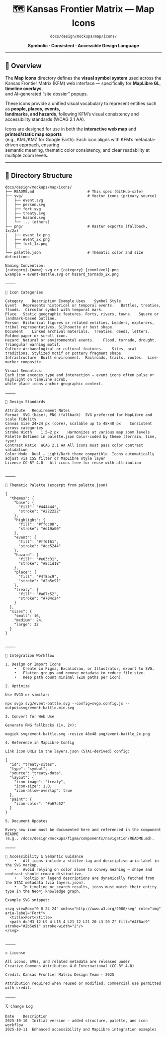 <div align="center">

# 🗺️ Kansas Frontier Matrix — Map Icons  
`docs/design/mockups/map/icons/`

**Symbolic · Consistent · Accessible Design Language**

</div>

---

## 🧭 Overview

The **Map Icons** directory defines the **visual symbol system** used across the  
Kansas Frontier Matrix (KFM) web interface — specifically for **MapLibre GL**, **timeline overlays**,  
and AI-generated “site dossier” popups.  

These icons provide a unified visual vocabulary to represent entities such as **people, places, events,  
landmarks, and hazards**, following KFM’s visual consistency and accessibility standards (WCAG 2.1 AA).

Icons are designed for use in both the **interactive web map** and **printed/static map exports**  
(e.g., KML/KMZ for Google Earth). Each icon aligns with KFM’s metadata-driven approach, ensuring  
semantic meaning, thematic color consistency, and clear readability at multiple zoom levels.

---

## 📁 Directory Structure

```text
docs/design/mockups/map/icons/
├── README.md                        # This spec (GitHub-safe)
├── svg/                             # Vector icons (primary source)
│   ├── event.svg
│   ├── person.svg
│   ├── fort.svg
│   ├── treaty.svg
│   ├── hazard.svg
│   └── ... (others)
├── png/                             # Raster exports (fallback, 1x/2x)
│   ├── event_1x.png
│   ├── event_2x.png
│   ├── fort_1x.png
│   └── ...
└── palette.json                     # Thematic color and size definitions

Naming Convention:
{category}-{name}.svg or {category}_{zoomlevel}.png
Example → event-battle.svg or hazard_tornado_2x.png

⸻

🧱 Icon Categories

Category	Description	Example Uses	Symbol Style
Event	Represents historical or temporal events.	Battles, treaties, floods.	Circular symbol with temporal mark.
Place	Static geographic features.	Forts, rivers, towns.	Square or landmark-based outline.
Person	Historical figures or related entities.	Leaders, explorers, tribal representatives.	Silhouette or bust shape.
Document	Linked archival materials.	Treaties, deeds, letters.	Folded-paper or scroll icon.
Hazard	Natural or environmental events.	Flood, tornado, drought.	Triangular warning motif.
Culture	Archaeological or cultural features.	Sites, oral traditions.	Stylized motif or pottery fragment shape.
Infrastructure	Built environment.	Railroads, trails, routes.	Line-marker composite.

Visual Semantics:
Each icon encodes type and interaction — event icons often pulse or highlight on timeline scrub,
while place icons anchor geographic context.

⸻

🎨 Design Standards

Attribute	Requirement	Notes
Format	SVG (base), PNG (fallback)	SVG preferred for MapLibre and scale fidelity
Canvas Size	24×24 px (core), scalable up to 48×48 px	Consistent across categories
Stroke Width	1.5–2 px	Harmonizes at various map zoom levels
Palette	Defined in palette.json	Color-coded by theme (terrain, time, type)
Contrast Ratio	WCAG 2.1 AA	All icons must pass color contrast validation
Color Mode	Dual — Light/Dark theme compatible	Icons automatically adjust via CSS filter or MapLibre style layer
License	CC-BY 4.0	All icons free for reuse with attribution


⸻

🎨 Thematic Palette (excerpt from palette.json)

{
  "themes": {
    "base": {
      "fill": "#444444",
      "stroke": "#222222"
    },
    "highlight": {
      "fill": "#ffcc00",
      "stroke": "#d19a00"
    },
    "event": {
      "fill": "#ff6f61",
      "stroke": "#cc5244"
    },
    "hazard": {
      "fill": "#e03c31",
      "stroke": "#8c1d18"
    },
    "place": {
      "fill": "#4f8ac9",
      "stroke": "#2b5e91"
    },
    "treaty": {
      "fill": "#a67c52",
      "stroke": "#704c24"
    }
  },
  "sizes": {
    "small": 16,
    "medium": 24,
    "large": 32
  }
}


⸻

🧮 Integration Workflow

1. Design or Import Icons
	•	Create in Figma, Excalidraw, or Illustrator, export to SVG.
	•	Flatten groups and remove metadata to reduce file size.
	•	Keep path count minimal (≤10 paths per icon).

2. Optimize

Use SVGO or similar:

npx svgo svg/event-battle.svg --config=svgo.config.js --output=svg/event-battle.min.svg

3. Convert for Web Use

Generate PNG fallbacks (1×, 2×):

magick svg/event-battle.svg -resize 48x48 png/event-battle_2x.png

4. Reference in MapLibre Config

Link icon URLs in the layers.json (STAC-derived) config:

{
  "id": "treaty-sites",
  "type": "symbol",
  "source": "treaty-data",
  "layout": {
    "icon-image": "treaty",
    "icon-size": 1.0,
    "icon-allow-overlap": true
  },
  "paint": {
    "icon-color": "#a67c52"
  }
}

5. Document Updates

Every new icon must be documented here and referenced in the component README
(e.g., /docs/design/mockups/figma/components/navigation/README.md).

⸻

🧩 Accessibility & Semantic Guidance
	•	All icons include a <title> tag and descriptive aria-label in the SVG markup.
	•	Avoid relying on color alone to convey meaning — shape and contrast should remain distinctive.
	•	Tooltip or legend descriptions are dynamically fetched from the STAC metadata (via layers.json).
	•	In timeline or search results, icons must match their entity type in the Neo4j knowledge graph.

Example SVG snippet:

<svg viewBox="0 0 24 24" xmlns="http://www.w3.org/2000/svg" role="img" aria-label="Fort">
  <title>Fort</title>
  <path d="M3 12 L9 4 L15 4 L21 12 L21 20 L3 20 Z" fill="#4f8ac9" stroke="#2b5e91" stroke-width="2"/>
</svg>


⸻

⚖️ License

All icons, SVGs, and related metadata are released under
Creative Commons Attribution 4.0 International (CC-BY 4.0)

Credit: Kansas Frontier Matrix Design Team · 2025

Attribution required when reused or modified; commercial use permitted with credit.

⸻

🗓️ Change Log

Date	Description
2025-10-10	Initial version — added structure, palette, and icon workflow
2025-10-11	Enhanced accessibility and MapLibre integration examples